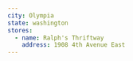 ```yaml
---
city: Olympia
state: washington
stores:
  - name: Ralph's Thriftway
    address: 1908 4th Avenue East
---
```


